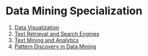 # Data Mining Specialization
1. [Data Visualization](https://github.com/vanessaaleung/DS-notes/tree/master/data-mining/data-viz)
2. [Text  Retrieval and Search Engines](https://github.com/vanessaaleung/DS-notes/tree/master/data-mining/text-retrieval)
3. [Text Mining and Analytics]()
4. [Pattern Discovery in Data Mining]()
